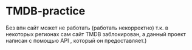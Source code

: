 # TMDB-practice

Без впн сайт может не работать (работать некорректно) т.к. в некоторых регионах  сам сайт TMDB заблокирован, а данный проект написан с помощью API ,
который он предоставляет.) 
